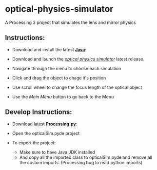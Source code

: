# optical-physics-simulator
A Processing 3 project that simulates the lens and mirror physics


## Instructions:

- Download and install the latest [**Java**](http://java.com/download):

- Download and launch the [*optical physics simulator*](https://github.com/hlouzada/optical-physics-simulator/releases) latest release.

- Navigate through the menu to choose each simulation
- Click and drag the object to chage it's position
- Use scroll wheel to change the focus length of the optical object
- Use the *Main Menu* button to go back to the Menu


## Develop Instructions:

- Download latest [**Processing.py**](https://py.processing.org/):

- Open the opticalSim.pyde project

- To export the project:
  - Make sure to have Java JDK installed
  - And copy all the imported class to opticalSim.pyde and remove all the custom imports. (Processing bug to read python imports)
